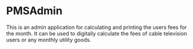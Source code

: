 # PMSAdmin
This is an admin application for calculating and printing the users fees for the month.
It can be used to digitally calculate the fees of cable television users or any monthly utility goods.
